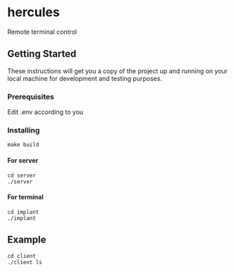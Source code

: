 # hercules

Remote terminal control

## Getting Started

These instructions will get you a copy of the project up and running on your local machine for development and testing purposes.

### Prerequisites

Edit .env according to you

### Installing

```
make build
```

#### For server

```
cd server
./server
```

#### For terminal

```
cd implant
./implant
```

## Example

```
cd client
./client ls
```



